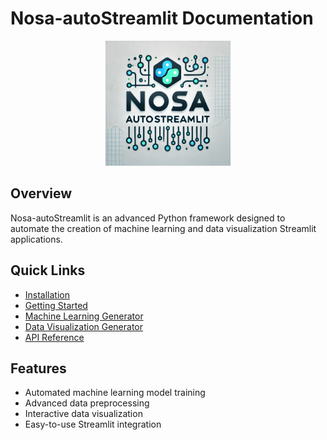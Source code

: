 # Nosa-autoStreamlit Documentation

<p align="center">
  <img src="https://raw.githubusercontent.com/thesnak/nosa-autostreamlit/main/assets/nosa_autostreamlit_logo.webp" alt="Nosa-autoStreamlit Logo" width="200"/>
</p>

## Overview

Nosa-autoStreamlit is an advanced Python framework designed to automate the creation of machine learning and data visualization Streamlit applications.

## Quick Links
- [Installation](installation.md)
- [Getting Started](getting_started.md)
- [Machine Learning Generator](ml_generator.md)
- [Data Visualization Generator](viz_generator.md)
- [API Reference](api_reference.md)

## Features
- Automated machine learning model training
- Advanced data preprocessing
- Interactive data visualization
- Easy-to-use Streamlit integration
